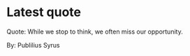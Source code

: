 # Latest quote 

Quote: While we stop to think, we often miss our opportunity. 

By: Publilius Syrus